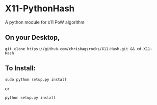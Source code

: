 # X11-PythonHash
A python module for x11 PoW algorithm

## On your Desktop,
```
git clone https://github.com/chrisbagsrocks/X11-Hash.git && cd X11-Hash
```

## To Install:

```
sudo python setup.py install
```
   
or
    
 ```
 python setup.py install
 ```
